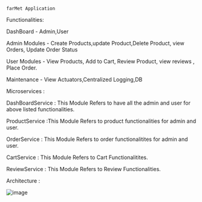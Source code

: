                                                                        farMet Application

Functionalities: 

DashBoard - Admin,User

Admin Modules - Create Products,update Product,Delete Product, view Orders, Update Order Status 

User Modules - View Products, Add to Cart, Review Product, view reviews , Place Order.

Maintenance - View Actuators,Centralized Logging,DB

Microservices : 

DashBoardService : This Module Refers to have all the admin and user for above listed functionalities.

ProductService :This Module Refers to product functionalities for admin and user.

OrderService : This Module Refers to order functionalitites for admin and user.

CartService : This Module Refers to Cart Functionalitites.

ReviewService : This Module Refers to Review Functionalities.

Architecture :
 
![image](https://github.com/CapSpparrow/farMET/assets/157823084/62ea2298-3312-4904-8e1b-1442e91f8c29)
